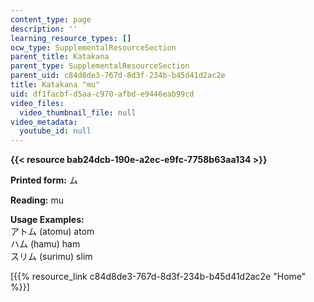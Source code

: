 ```yaml
---
content_type: page
description: ''
learning_resource_types: []
ocw_type: SupplementalResourceSection
parent_title: Katakana
parent_type: SupplementalResourceSection
parent_uid: c84d8de3-767d-8d3f-234b-b45d41d2ac2e
title: Katakana "mu"
uid: df1facbf-d5aa-c970-afbd-e9446eab99cd
video_files:
  video_thumbnail_file: null
video_metadata:
  youtube_id: null
---
```


**{{< resource bab24dcb-190e-a2ec-e9fc-7758b63aa134 >}}**

**Printed form:** ム

**Reading:** mu

**Usage Examples:**  
アトム (atomu) atom  
ハム (hamu) ham  
スリム (surimu) slim

\[{{% resource_link c84d8de3-767d-8d3f-234b-b45d41d2ac2e "Home" %}}\]
